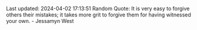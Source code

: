 Last updated: 2024-04-02 17:13:51
Random Quote: It is very easy to forgive others their mistakes; it takes more grit to forgive them for having witnessed your own. - Jessamyn West